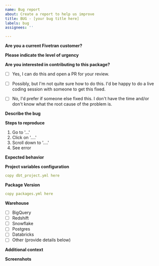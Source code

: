```yaml
---
name: Bug report
about: Create a report to help us improve
title: BUG - [your bug title here]
labels: bug
assignees: ''

---
```


**Are you a current Fivetran customer?** 
<!--- Please tell us your name, title and company -->

**Please indicate the level of urgency** 
<!--- Is this impacting your reporting of a critical dashboard? Are you just testing this for the first time? Provide us context so that we can prioritize accordingly. -->

**Are you interested in contributing to this package?** 
<!--- Our packages are all open-source and we welcome contributions from the community! Are you interested in helping us fix this bug? -->
- [ ] Yes, I can do this and open a PR for your review.
- [ ] Possibly, but I'm not quite sure how to do this. I'd be happy to do a live coding session with someone to get this fixed. 
- [ ] No, I'd prefer if someone else fixed this.  I don't have the time and/or don't know what the root cause of the problem is.


**Describe the bug**
<!--- A clear and concise description of what the bug is. -->

**Steps to reproduce**
1. Go to '...'
2. Click on '....'
3. Scroll down to '....'
4. See error

**Expected behavior**
<!--- A clear and concise description of what you expected to happen. -->

**Project variables configuration**
<!--- Copy and paste the contents of your `dbt_project.yml` file below. -->
```yml
copy dbt_project.yml here
```

**Package Version**
<!---Copy and paste the contents of your `packages.yml` file below.-->
```yml
copy packages.yml here
```

**Warehouse**
<!--- Which warehouse you are running dbt and this package against. -->
<!--- To check a warehouse remove the space and insert an x in the box (eg. [x] Bigquery). --> 
- [ ] BigQuery
- [ ] Redshift
- [ ] Snowflake
- [ ] Postgres
- [ ] Databricks
- [ ] Other (provide details below)

**Additional context**
<!--- Add any other context about the problem here.  --> 

**Screenshots**
<!--- If applicable, add screenshots to help explain your problem.  -->
